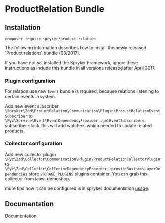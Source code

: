 # ProductRelation Bundle

## Installation

```
composer require spryker/product-relation
```

The following information describes how to install the newly released ´Product relations´ bundle (03/2017).

If you have not yet installed the Spryker Framework, ignore these instructions as include this bundle in all versions released after April 2017.

### Plugin configuration

For relation use new `Event` bundle is required, because relations listening to certain events in system.

Add new event subscriber `\Spryker\Zed\ProductRelation\Communication\Plugin\ProductRelationEventSubscriber` to `\Pyz\Service\Event\EventDependencyProvider::getEventSubscribers` subscriber stack, this will add watchers which needed to update related products.

### Collector configuration

Add new collector plugin `\Pyz\Zed\Collector\Communication\Plugin\ProductRelationCollectorPlugin` to `\Pyz\Zed\Collector\CollectorDependencyProvider::provideBusinessLayerDependencies` store `STORAGE_PLUGINS` plugins container. You can grab this collector from latest demoshop.


more tips how it can be configured is in spryker documentation [usage](http://spryker.github.io/core/bundles/product-relation/#usage).

## Documentation

[Documentation](http://spryker.github.io/core/bundles/product-relation)
